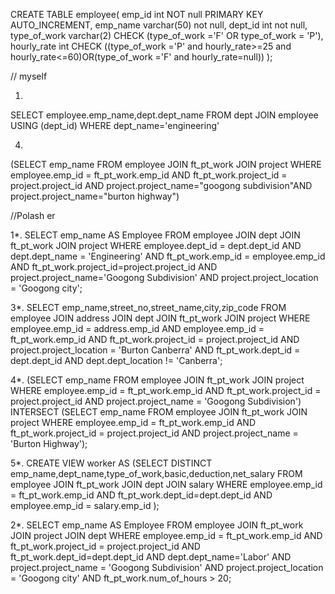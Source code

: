 
CREATE TABLE employee(
   emp_id int NOT null PRIMARY KEY AUTO_INCREMENT,
   emp_name varchar(50) not null,
   dept_id int not null,
   type_of_work varchar(2) CHECK (type_of_work ='F' OR type_of_work = 'P'),
   hourly_rate int CHECK ((type_of_work ='P' and hourly_rate>=25 and hourly_rate<=60)OR(type_of_work ='F' and hourly_rate=null))
);


// myself

1.
SELECT employee.emp_name,dept.dept_name
FROM dept JOIN employee
USING (dept_id)
WHERE dept_name='engineering'

4.
(SELECT emp_name 
FROM employee JOIN ft_pt_work JOIN project
WHERE employee.emp_id = ft_pt_work.emp_id AND ft_pt_work.project_id = project.project_id AND project.project_name="googong subdivision"AND project.project_name="burton highway")



//Polash er 


1*.
SELECT emp_name AS Employee FROM employee JOIN dept JOIN ft_pt_work JOIN project
WHERE employee.dept_id = dept.dept_id AND
dept.dept_name = 'Engineering' AND ft_pt_work.emp_id = employee.emp_id AND 
ft_pt_work.project_id=project.project_id AND 
project.project_name='Googong Subdivision' AND project.project_location = 'Googong city';

3*.
SELECT emp_name,street_no,street_name,city,zip_code
FROM employee JOIN address JOIN dept JOIN ft_pt_work JOIN project
WHERE employee.emp_id = address.emp_id AND employee.emp_id = ft_pt_work.emp_id
AND ft_pt_work.project_id = project.project_id AND project.project_location = 'Burton Canberra' AND ft_pt_work.dept_id = dept.dept_id
AND dept.dept_location != 'Canberra';

4*.
(SELECT emp_name FROM
employee JOIN ft_pt_work JOIN project
WHERE employee.emp_id = ft_pt_work.emp_id AND
ft_pt_work.project_id = project.project_id AND project.project_name = 'Googong Subdivision')
INTERSECT
(SELECT emp_name FROM
employee JOIN ft_pt_work JOIN project
WHERE employee.emp_id = ft_pt_work.emp_id AND
ft_pt_work.project_id = project.project_id AND project.project_name = 'Burton Highway');


5*.
CREATE VIEW worker AS
(SELECT DISTINCT emp_name,dept_name,type_of_work,basic,deduction,net_salary
 FROM employee JOIN ft_pt_work JOIN dept JOIN salary
WHERE employee.emp_id = ft_pt_work.emp_id AND ft_pt_work.dept_id=dept.dept_id AND employee.emp_id = salary.emp_id );


2*.
SELECT emp_name AS Employee FROM employee JOIN ft_pt_work JOIN project JOIN dept
WHERE employee.emp_id = ft_pt_work.emp_id AND ft_pt_work.project_id = project.project_id
AND ft_pt_work.dept_id=dept.dept_id AND dept.dept_name='Labor' 
AND project.project_name = 'Googong Subdivision' 
AND project.project_location = 'Googong city'
AND ft_pt_work.num_of_hours > 20;
